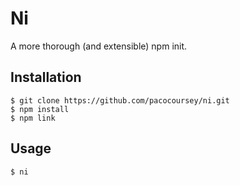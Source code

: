 # Ni

A more thorough (and extensible) npm init.

## Installation

```
$ git clone https://github.com/pacocoursey/ni.git
$ npm install
$ npm link
```

## Usage

`$ ni`
